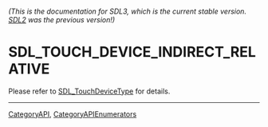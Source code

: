 ###### (This is the documentation for SDL3, which is the current stable version. [SDL2](https://wiki.libsdl.org/SDL2/) was the previous version!)
# SDL_TOUCH_DEVICE_INDIRECT_RELATIVE

Please refer to [SDL_TouchDeviceType](SDL_TouchDeviceType) for details.

----
[CategoryAPI](CategoryAPI), [CategoryAPIEnumerators](CategoryAPIEnumerators)

